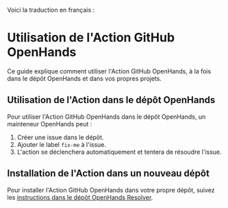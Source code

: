 Voici la traduction en français :

# Utilisation de l'Action GitHub OpenHands

Ce guide explique comment utiliser l'Action GitHub OpenHands, à la fois dans le dépôt OpenHands et dans vos propres projets.

## Utilisation de l'Action dans le dépôt OpenHands

Pour utiliser l'Action GitHub OpenHands dans le dépôt OpenHands, un mainteneur OpenHands peut :

1. Créer une issue dans le dépôt.
2. Ajouter le label `fix-me` à l'issue.
3. L'action se déclenchera automatiquement et tentera de résoudre l'issue.

## Installation de l'Action dans un nouveau dépôt

Pour installer l'Action GitHub OpenHands dans votre propre dépôt, suivez les [instructions dans le dépôt OpenHands Resolver](https://github.com/All-Hands-AI/OpenHands-resolver?tab=readme-ov-file#using-the-github-actions-workflow).
